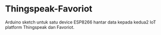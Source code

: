 # Thingspeak-Favoriot
Arduino sketch untuk satu device ESP8266 hantar data kepada kedua2 IoT platform Thingspeak dan Favoriot.
